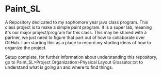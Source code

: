 # Paint_SL
A Repository dedicated to my sophomore year java class program.
This class project is to make a simple paint program. It is a super lab, meaning it's our major project/program for this class.
This may be shared with a partner, we just need to figure that part out of how to collaborate over GitHub.
I am starting this as a place to record my starting ideas of how to organize the project.

Setup complete, for further information about understanding this repository, go to Paint_SL>Project Organization>Physical Layout Glossator.txt to understand what is going an and where to find things.
